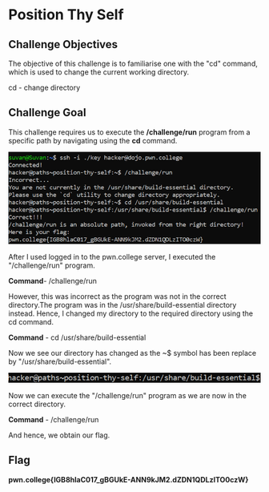 # Position Thy Self

## Challenge Objectives
The objective of this challenge is to familiarise one with the "cd"  command, which is used to change the current working directory.

cd - change directory

## Challenge Goal

This challenge requires us to execute the **/challenge/run** program from a specific path by navigating using the **cd** command.

![Error in loading image](image-2.png)

After I used logged in to the pwn.college server, I executed the "/challenge/run" program.

**Command**- /challenge/run

However, this was incorrect as the  program was not in the correct directory.The program was in the /usr/share/build-essential directory instead. Hence, I changed my directory to the required directory using the cd command.

**Command** - cd  /usr/share/build-essential 

Now we see our directory has changed as the ~$ symbol has been replace by "/usr/share/build-essential".

![Error in loading image](image-3.png)

Now we can execute the "/challenge/run" program as we are now in the correct directory.

**Command** - /challenge/run

And hence, we obtain our flag.

## Flag

**pwn.college{IGB8hlaC017_gBGUkE-ANN9kJM2.dZDN1QDLzITO0czW}**
